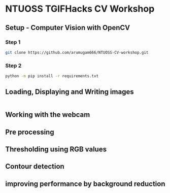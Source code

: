 # NTUOSS TGIFHacks CV Workshop

## Setup - Computer Vision with OpenCV

### Step 1

```sh
git clone https://github.com/arumugam666/NTUOSS-CV-workshop.git
```
### Step 2
```sh
python -m pip install -r requirements.txt
```
## Loading, Displaying and Writing images

```python

```
## Working with the webcam

## Pre processing

## Thresholding using RGB values

## Contour detection

## improving performance by background reduction